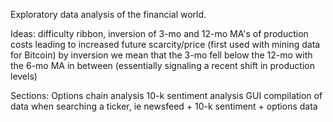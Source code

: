 Exploratory data analysis of the financial world.



Ideas:
    difficulty ribbon, inversion of 3-mo and 12-mo MA's of production costs leading to increased future scarcity/price (first used with mining data for Bitcoin)
    by inversion we mean that the 3-mo fell below the 12-mo with the 6-mo MA in between (essentially signaling a recent shift in production levels)


Sections:
    Options chain analysis
    10-k sentiment analysis
    GUI compilation of data when searching a ticker, ie newsfeed + 10-k sentiment + options data


